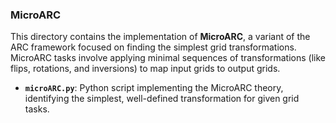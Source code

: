 ### MicroARC

This directory contains the implementation of **MicroARC**, a variant of the ARC framework focused on finding the simplest grid transformations. MicroARC tasks involve applying minimal sequences of transformations (like flips, rotations, and inversions) to map input grids to output grids.

- **`microARC.py`**: Python script implementing the MicroARC theory, identifying the simplest, well-defined transformation for given grid tasks.
